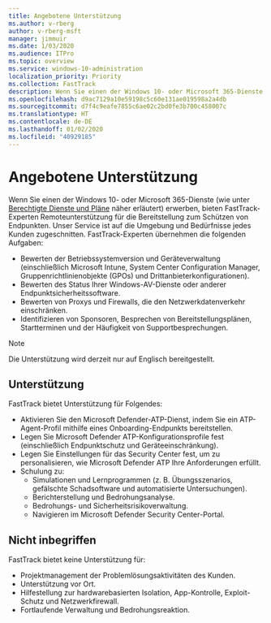 ```yaml
---
title: Angebotene Unterstützung
ms.author: v-rberg
author: v-rberg-msft
manager: jimmuir
ms.date: 1/03/2020
ms.audience: ITPro
ms.topic: overview
ms.service: windows-10-administration
localization_priority: Priority
ms.collection: FastTrack
description: Wenn Sie einen der Windows 10- oder Microsoft 365-Dienste erwerben, bieten FastTrack-Experten Remoteunterstützung für die Bereitstellung zum Schützen von Endpunkten. Unser Service ist auf die Umgebung und Bedürfnisse jedes Kunden zugeschnitten.
ms.openlocfilehash: d9ac7129a10e59198c5c60e131ae019598a2a4db
ms.sourcegitcommit: d7f4c9eafe7855c6ae02c2bd0fe3b700c458007c
ms.translationtype: HT
ms.contentlocale: de-DE
ms.lasthandoff: 01/02/2020
ms.locfileid: "40929185"
---
```

# <a name="assistance-offered"></a>Angebotene Unterstützung  

Wenn Sie einen der Windows 10- oder Microsoft 365-Dienste (wie unter [Berechtigte Dienste und Pläne](M365-eligible-services-and-plans.md) näher erläutert) erwerben, bieten FastTrack-Experten Remoteunterstützung für die Bereitstellung zum Schützen von Endpunkten. Unser Service ist auf die Umgebung und Bedürfnisse jedes Kunden zugeschnitten. FastTrack-Experten übernehmen die folgenden Aufgaben:
- Bewerten der Betriebssystemversion und Geräteverwaltung (einschließlich Microsoft Intune, System Center Configuration Manager, Gruppenrichtlinienobjekte (GPOs) und Drittanbieterkonfigurationen).
- Bewerten des Status Ihrer Windows-AV-Dienste oder anderer Endpunktsicherheitssoftware.
- Bewerten von Proxys und Firewalls, die den Netzwerkdatenverkehr einschränken.
- Identifizieren von Sponsoren, Besprechen von Bereitstellungsplänen, Startterminen und der Häufigkeit von Supportbesprechungen.

> [!NOTE]
> Die Unterstützung wird derzeit nur auf Englisch bereitgestellt. 

## <a name="assistance"></a>Unterstützung

FastTrack bietet Unterstützung für Folgendes:
- Aktivieren Sie den Microsoft Defender-ATP-Dienst, indem Sie ein ATP-Agent-Profil mithilfe eines Onboarding-Endpunkts bereitstellen.
- Legen Sie Microsoft Defender ATP-Konfigurationsprofile fest (einschließlich Endpunktschutz und Geräteeinschränkung).
- Legen Sie Einstellungen für das Security Center fest, um zu personalisieren, wie Microsoft Defender ATP Ihre Anforderungen erfüllt.
- Schulung zu:
    - Simulationen und Lernprogrammen (z. B. Übungsszenarios, gefälschte Schadsoftware und automatisierte Untersuchungen).
    - Berichterstellung und Bedrohungsanalyse.
    - Bedrohungs- und Sicherheitsrisikoverwaltung.
    - Navigieren im Microsoft Defender Security Center-Portal.

## <a name="out-of-scope"></a>Nicht inbegriffen

FastTrack bietet keine Unterstützung für:
- Projektmanagement der Problemlösungsaktivitäten des Kunden.
- Unterstützung vor Ort.
- Hilfestellung zur hardwarebasierten Isolation, App-Kontrolle, Exploit-Schutz und Netzwerkfirewall.
- Fortlaufende Verwaltung und Bedrohungsreaktion.


